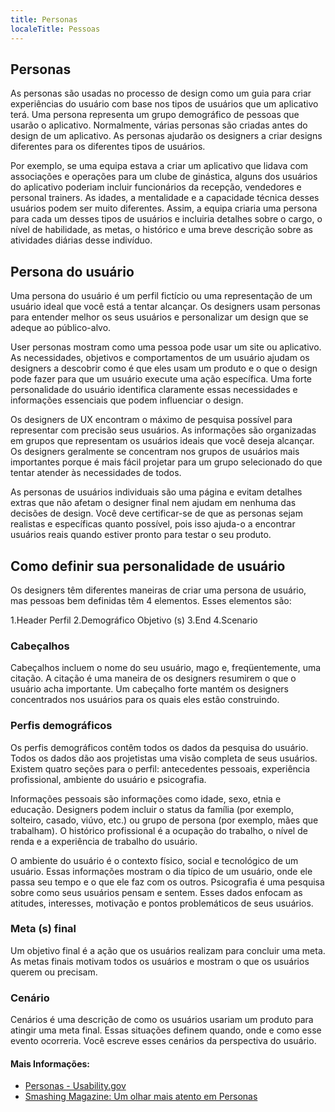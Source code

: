 ```yaml
---
title: Personas
localeTitle: Pessoas
---
```

## Personas

As personas são usadas no processo de design como um guia para criar experiências do usuário com base nos tipos de usuários que um aplicativo terá. Uma persona representa um grupo demográfico de pessoas que usarão o aplicativo. Normalmente, várias personas são criadas antes do design de um aplicativo. As personas ajudarão os designers a criar designs diferentes para os diferentes tipos de usuários.

Por exemplo, se uma equipa estava a criar um aplicativo que lidava com associações e operações para um clube de ginástica, alguns dos usuários do aplicativo poderiam incluir funcionários da recepção, vendedores e personal trainers. As idades, a mentalidade e a capacidade técnica desses usuários podem ser muito diferentes. Assim, a equipa criaria uma persona para cada um desses tipos de usuários e incluiria detalhes sobre o cargo, o nível de habilidade, as metas, o histórico e uma breve descrição sobre as atividades diárias desse indivíduo.

## Persona do usuário

Uma persona do usuário é um perfil fictício ou uma representação de um usuário ideal que você está a tentar alcançar. Os designers usam personas para entender melhor os seus usuários e personalizar um design que se adeque ao público-alvo.

User personas mostram como uma pessoa pode usar um site ou aplicativo. As necessidades, objetivos e comportamentos de um usuário ajudam os designers a descobrir como é que eles usam um produto e o que o design pode fazer para que um usuário execute uma ação específica. Uma forte personalidade do usuário identifica claramente essas necessidades e informações essenciais que podem influenciar o design.

Os designers de UX encontram o máximo de pesquisa possível para representar com precisão seus usuários. As informações são organizadas em grupos que representam os usuários ideais que você deseja alcançar. Os designers geralmente se concentram nos grupos de usuários mais importantes porque é mais fácil projetar para um grupo selecionado do que tentar atender às necessidades de todos.

As personas de usuários individuais são uma página e evitam detalhes extras que não afetam o designer final nem ajudam em nenhuma das decisões de design. Você deve certificar-se de que as personas sejam realistas e específicas quanto possível, pois isso ajuda-o a encontrar usuários reais quando estiver pronto para testar o seu produto.

## Como definir sua personalidade de usuário

Os designers têm diferentes maneiras de criar uma persona de usuário, mas pessoas bem definidas têm 4 elementos. Esses elementos são:

1.Header Perfil 2.Demográfico Objetivo (s) 3.End 4.Scenario

### Cabeçalhos

Cabeçalhos incluem o nome do seu usuário, mago e, freqüentemente, uma citação. A citação é uma maneira de os designers resumirem o que o usuário acha importante. Um cabeçalho forte mantém os designers concentrados nos usuários para os quais eles estão construindo.

### Perfis demográficos

Os perfis demográficos contêm todos os dados da pesquisa do usuário. Todos os dados dão aos projetistas uma visão completa de seus usuários. Existem quatro seções para o perfil: antecedentes pessoais, experiência profissional, ambiente do usuário e psicografia.

Informações pessoais são informações como idade, sexo, etnia e educação. Designers podem incluir o status da família (por exemplo, solteiro, casado, viúvo, etc.) ou grupo de persona (por exemplo, mães que trabalham). O histórico profissional é a ocupação do trabalho, o nível de renda e a experiência de trabalho do usuário.

O ambiente do usuário é o contexto físico, social e tecnológico de um usuário. Essas informações mostram o dia típico de um usuário, onde ele passa seu tempo e o que ele faz com os outros. Psicografia é uma pesquisa sobre como seus usuários pensam e sentem. Esses dados enfocam as atitudes, interesses, motivação e pontos problemáticos de seus usuários.

### Meta (s) final

Um objetivo final é a ação que os usuários realizam para concluir uma meta. As metas finais motivam todos os usuários e mostram o que os usuários querem ou precisam.

### Cenário

Cenários é uma descrição de como os usuários usariam um produto para atingir uma meta final. Essas situações definem quando, onde e como esse evento ocorreria. Você escreve esses cenários da perspectiva do usuário.

#### Mais Informações:

*   [Personas - Usability.gov](https://www.usability.gov/how-to-and-tools/methods/personas.html)
*   [Smashing Magazine: Um olhar mais atento em Personas](https://www.smashingmagazine.com/2014/08/a-closer-look-at-personas-part-1/)
